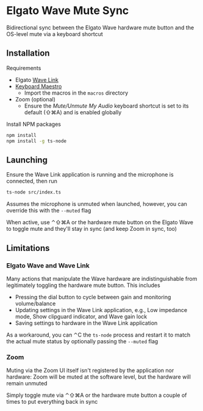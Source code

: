 # Elgato Wave Mute Sync

Bidirectional sync between the Elgato Wave hardware mute button and the
OS-level mute via a keyboard shortcut

## Installation

Requirements

- Elgato [Wave Link](https://www.elgato.com/en/downloads)
- [Keyboard Maestro](https://www.keyboardmaestro.com/)
  - Import the macros in the `macros` directory
- Zoom (optional)
  - Ensure the _Mute/Unmute My Audio_ keyboard shortcut is set to its default
    (⇧⌘A) and is enabled globally

Install NPM packages

```bash
npm install
npm install -g ts-node
```

## Launching

Ensure the Wave Link application is running and the microphone is connected,
then run

```bash
ts-node src/index.ts
```

Assumes the microphone is unmuted when launched, however, you can override
this with the `--muted` flag

When active, use ⌃⇧⌘A or the hardware mute button on the Elgato Wave to toggle
mute and they'll stay in sync (and keep Zoom in sync, too)

## Limitations

### Elgato Wave and Wave Link

Many actions that manipulate the Wave hardware are indistinguishable from
legitimately toggling the hardware mute button. This includes

- Pressing the dial button to cycle between gain and monitoring volume/balance
- Updating settings in the Wave Link application, e.g., Low impedance mode,
  Show clipguard indicator, and Wave gain lock
- Saving settings to hardware in the Wave Link application

As a workaround, you can ⌃C the `ts-node` process and restart it to match
the actual mute status by optionally passing the `--muted` flag

### Zoom

Muting via the Zoom UI itself isn't registered by the application nor
hardware: Zoom will be muted at the software level, but the hardware will
remain unmuted

Simply toggle mute via ⌃⇧⌘A or the hardware mute button a couple of times to
put everything back in sync
